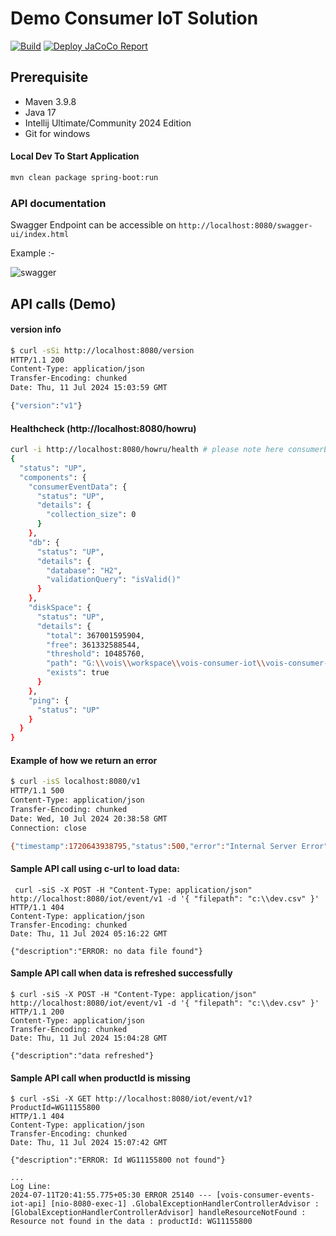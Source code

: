 # Demo Consumer IoT Solution 
[![Build](https://github.com/gsmahajan/vois-consumer-iot-api/actions/workflows/maven.yml/badge.svg)](https://github.com/gsmahajan/vois-consumer-iot-api/actions/workflows/maven.yml)
[![Deploy JaCoCo Report](https://github.com/gsmahajan/vois-consumer-iot-api/actions/workflows/deploy-jacoco-report-ghpages.yml/badge.svg)](https://github.com/gsmahajan/vois-consumer-iot-api/actions/workflows/deploy-jacoco-report-ghpages.yml)

## Prerequisite 
* Maven 3.9.8
* Java 17
* Intellij Ultimate/Community 2024 Edition
* Git for windows

#### Local Dev To Start Application

```bash
mvn clean package spring-boot:run


```
### API documentation 
Swagger Endpoint can be accessible on 
```http://localhost:8080/swagger-ui/index.html```

Example :- 

![swagger](doc.png)

## API calls (Demo)

#### version info
```bash
$ curl -sSi http://localhost:8080/version
HTTP/1.1 200
Content-Type: application/json
Transfer-Encoding: chunked
Date: Thu, 11 Jul 2024 15:03:59 GMT

{"version":"v1"}
```
#### Healthcheck (http://localhost:8080/howru)
```bash 
curl -i http://localhost:8080/howru/health # please note here consumerEventData shows size of the collection getting loaded in health checks.
{
  "status": "UP",
  "components": {
    "consumerEventData": {
      "status": "UP",
      "details": {
        "collection_size": 0
      }
    },
    "db": {
      "status": "UP",
      "details": {
        "database": "H2",
        "validationQuery": "isValid()"
      }
    },
    "diskSpace": {
      "status": "UP",
      "details": {
        "total": 367001595904,
        "free": 361332588544,
        "threshold": 10485760,
        "path": "G:\\vois\\workspace\\vois-consumer-iot\\vois-consumer-iot-api\\.",
        "exists": true
      }
    },
    "ping": {
      "status": "UP"
    }
  }
}
```
#### Example of how we return an error
```bash
$ curl -isS localhost:8080/v1
HTTP/1.1 500
Content-Type: application/json
Transfer-Encoding: chunked
Date: Wed, 10 Jul 2024 20:38:58 GMT
Connection: close

{"timestamp":1720643938795,"status":500,"error":"Internal Server Error","path":"/v1"}

```

#### Sample API call using c-url to load data:
```shell
 curl -siS -X POST -H "Content-Type: application/json" http://localhost:8080/iot/event/v1 -d '{ "filepath": "c:\\dev.csv" }'
HTTP/1.1 404
Content-Type: application/json
Transfer-Encoding: chunked
Date: Thu, 11 Jul 2024 05:16:22 GMT

{"description":"ERROR: no data file found"}
```

#### Sample API call when data is refreshed successfully
```shell
$ curl -siS -X POST -H "Content-Type: application/json" http://localhost:8080/iot/event/v1 -d '{ "filepath": "c:\\dev.csv" }'
HTTP/1.1 200
Content-Type: application/json
Transfer-Encoding: chunked
Date: Thu, 11 Jul 2024 15:04:28 GMT

{"description":"data refreshed"}
```

#### Sample API call when productId is missing
```shell
$ curl -sSi -X GET http://localhost:8080/iot/event/v1?ProductId=WG11155800
HTTP/1.1 404
Content-Type: application/json
Transfer-Encoding: chunked
Date: Thu, 11 Jul 2024 15:07:42 GMT

{"description":"ERROR: Id WG11155800 not found"}

...
Log Line:
2024-07-11T20:41:55.775+05:30 ERROR 25140 --- [vois-consumer-events-iot-api] [nio-8080-exec-1] .GlobalExceptionHandlerControllerAdvisor : [GlobalExceptionHandlerControllerAdvisor] handleResourceNotFound : Resource not found in the data : productId: WG11155800

```